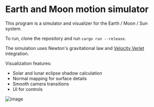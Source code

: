 # Earth and Moon motion simulator

This program is a simulator and visualizer for the Earth / Moon / Sun system.

To run, clone the repository and run `cargo run --release`.

The simulation uses Newton's gravitational law and [Velocity Verlet](https://en.wikipedia.org/wiki/Verlet_integration#Velocity_Verlet) integration.

Visualization features:
 - Solar and lunar eclipse shadow calculation
 - Normal mapping for surface details
 - Smooth camera transitions
 - UI for controls

![image](https://user-images.githubusercontent.com/16544120/182957875-208f0645-6fb4-4165-b6e4-d248b69fefcd.png)
